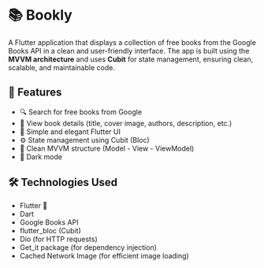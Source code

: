 # 📚 Bookly

A Flutter application that displays a collection of free books from the Google Books API in a clean and user-friendly interface. The app is built using the **MVVM architecture** and uses **Cubit** for state management, ensuring clean, scalable, and maintainable code.

## 🚀 Features

- 🔍 Search for free books from Google
- 📖 View book details (title, cover image, authors, description, etc.)
- 🧭 Simple and elegant Flutter UI
- ⚙️ State management using Cubit (Bloc)
- 🧱 Clean MVVM structure (Model - View - ViewModel)
- 🌙 Dark mode

## 🛠️ Technologies Used

- Flutter 💙
- Dart
- Google Books API
- flutter_bloc (Cubit)
- Dio (for HTTP requests)
- Get_it package (for dependency injection)
- Cached Network Image (for efficient image loading)




